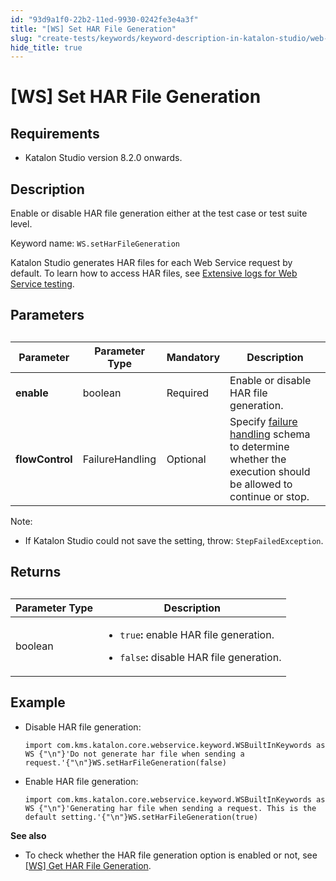 ```yaml
---
id: "93d9a1f0-22b2-11ed-9930-0242fe3e4a3f"
title: "[WS] Set HAR File Generation"
slug: "create-tests/keywords/keyword-description-in-katalon-studio/web-service-keywords/ws-set-har-file-generation"
hide_title: true
---
```


# <a id="id_0" class="anchor_top_offset"/><a id="ariaid-title1" class="anchor_top_offset"/>[WS] Set HAR File Generation


## Requirements

<div xmlns="http://www.w3.org/1999/xhtml" className="p"><ul className="ul"><li className="li"><p className="p">Katalon Studio version 8.2.0 onwards.</p></li></ul></div>

## <a id="id_0__id_1" class="anchor_top_offset"/>Description

<p xmlns="http://www.w3.org/1999/xhtml" className="p">Enable or disable HAR file generation either at the test case or test suite level.</p> 
<p xmlns="http://www.w3.org/1999/xhtml" className="p">Keyword name: <code className="ph codeph">WS.setHarFileGeneration</code></p> 
<p xmlns="http://www.w3.org/1999/xhtml" className="p">Katalon Studio generates HAR files for each Web Service request by default. To learn how to access HAR files, see <a className="xref" href="/docs/analyze/reports/view-test-reports/view-test-reports-in-katalon-studio/view-and-customize-execution-log-in-katalon-studio#id_6">Extensive logs for Web Service testing</a>.</p> 

## Parameters

<div xmlns="http://www.w3.org/1999/xhtml" className="p"><table className="table anchor_top_offset" id="id_0__1ab87df7-f5f0-4a38-9788-5d61824923c1"><caption /><colgroup><col /><col /><col /><col /></colgroup><thead className="thead"><tr className><th className="entry anchor_top_offset" id="id_0__1ab87df7-f5f0-4a38-9788-5d61824923c1__entry__1">Parameter</th><th className="entry anchor_top_offset" id="id_0__1ab87df7-f5f0-4a38-9788-5d61824923c1__entry__2">Parameter Type</th><th className="entry anchor_top_offset" id="id_0__1ab87df7-f5f0-4a38-9788-5d61824923c1__entry__3"> Mandatory</th><th className="entry anchor_top_offset" id="id_0__1ab87df7-f5f0-4a38-9788-5d61824923c1__entry__4">Description</th></tr></thead><tbody className="tbody"><tr className><td className="entry" headers="id_0__1ab87df7-f5f0-4a38-9788-5d61824923c1__entry__1 id_0__1ab87df7-f5f0-4a38-9788-5d61824923c1__entry__2 id_0__1ab87df7-f5f0-4a38-9788-5d61824923c1__entry__3 id_0__1ab87df7-f5f0-4a38-9788-5d61824923c1__entry__4 " rowSpan={1} colSpan={1}><strong className="ph b">enable</strong></td><td className="entry" headers="id_0__1ab87df7-f5f0-4a38-9788-5d61824923c1__entry__1 id_0__1ab87df7-f5f0-4a38-9788-5d61824923c1__entry__2 id_0__1ab87df7-f5f0-4a38-9788-5d61824923c1__entry__3 id_0__1ab87df7-f5f0-4a38-9788-5d61824923c1__entry__4 " rowSpan={1} colSpan={1}>boolean</td><td className="entry" headers="id_0__1ab87df7-f5f0-4a38-9788-5d61824923c1__entry__1 id_0__1ab87df7-f5f0-4a38-9788-5d61824923c1__entry__2 id_0__1ab87df7-f5f0-4a38-9788-5d61824923c1__entry__3 id_0__1ab87df7-f5f0-4a38-9788-5d61824923c1__entry__4 " rowSpan={1} colSpan={1}>Required</td><td className="entry" headers="id_0__1ab87df7-f5f0-4a38-9788-5d61824923c1__entry__1 id_0__1ab87df7-f5f0-4a38-9788-5d61824923c1__entry__2 id_0__1ab87df7-f5f0-4a38-9788-5d61824923c1__entry__3 id_0__1ab87df7-f5f0-4a38-9788-5d61824923c1__entry__4 ">Enable or disable HAR file generation.</td></tr><tr className><td className="entry" headers="id_0__1ab87df7-f5f0-4a38-9788-5d61824923c1__entry__1 id_0__1ab87df7-f5f0-4a38-9788-5d61824923c1__entry__2 id_0__1ab87df7-f5f0-4a38-9788-5d61824923c1__entry__3 id_0__1ab87df7-f5f0-4a38-9788-5d61824923c1__entry__4 " rowSpan={1} colSpan={1}><strong className="ph b">flowControl</strong></td><td className="entry" headers="id_0__1ab87df7-f5f0-4a38-9788-5d61824923c1__entry__1 id_0__1ab87df7-f5f0-4a38-9788-5d61824923c1__entry__2 id_0__1ab87df7-f5f0-4a38-9788-5d61824923c1__entry__3 id_0__1ab87df7-f5f0-4a38-9788-5d61824923c1__entry__4 " rowSpan={1} colSpan={1}>FailureHandling</td><td className="entry" headers="id_0__1ab87df7-f5f0-4a38-9788-5d61824923c1__entry__1 id_0__1ab87df7-f5f0-4a38-9788-5d61824923c1__entry__2 id_0__1ab87df7-f5f0-4a38-9788-5d61824923c1__entry__3 id_0__1ab87df7-f5f0-4a38-9788-5d61824923c1__entry__4 " rowSpan={1} colSpan={1}>Optional</td><td className="entry" headers="id_0__1ab87df7-f5f0-4a38-9788-5d61824923c1__entry__1 id_0__1ab87df7-f5f0-4a38-9788-5d61824923c1__entry__2 id_0__1ab87df7-f5f0-4a38-9788-5d61824923c1__entry__3 id_0__1ab87df7-f5f0-4a38-9788-5d61824923c1__entry__4 ">Specify <a className="xref" href="/docs/maintain/configure-failure-handling-settings-in-katalon-studio">failure handling</a> schema to determine whether the execution should be allowed to continue or stop.</td></tr></tbody></table><div className="note note note_note"><span className="note__title">Note:</span> <ul className="ul"><li className="li"><p className="p">If Katalon Studio could not save the setting, throw: <code className="ph codeph">StepFailedException</code>.</p></li></ul></div></div>

## Returns

<div xmlns="http://www.w3.org/1999/xhtml" className="p"><table className="table anchor_top_offset" id="id_0__711aa915-135d-4634-bdbf-47707da7ed2a"><caption /><colgroup><col /><col /></colgroup><thead className="thead"><tr className><th className="entry anchor_top_offset" id="id_0__711aa915-135d-4634-bdbf-47707da7ed2a__entry__1">Parameter Type</th><th className="entry anchor_top_offset" id="id_0__711aa915-135d-4634-bdbf-47707da7ed2a__entry__2">Description</th></tr></thead><tbody className="tbody"><tr className><td className="entry" headers="id_0__711aa915-135d-4634-bdbf-47707da7ed2a__entry__1 id_0__711aa915-135d-4634-bdbf-47707da7ed2a__entry__2 " rowSpan={1} colSpan={1}>boolean</td><td className="entry" headers="id_0__711aa915-135d-4634-bdbf-47707da7ed2a__entry__1 id_0__711aa915-135d-4634-bdbf-47707da7ed2a__entry__2 " rowSpan={1} colSpan={1}><ul className="ul"><li className="li"><code className="ph codeph">true</code><strong className="ph b">:</strong> enable HAR file generation.</li></ul><ul className="ul"><li className="li"><code className="ph codeph">false</code><strong className="ph b">: </strong>disable HAR file generation.</li></ul></td></tr></tbody></table></div>

## Example

<div xmlns="http://www.w3.org/1999/xhtml" className="p"><ul className="ul"><li className="li"><p className="p">Disable HAR file generation:</p><div className="p"><pre className="pre codeblock"><code>import com.kms.katalon.core.webservice.keyword.WSBuiltInKeywords as WS {"\n"}'Do not generate har file when sending a request.'{"\n"}WS.setHarFileGeneration(false)</code></pre></div></li><li className="li"><p className="p">Enable HAR file generation:</p><div className="p"><pre className="pre codeblock"><code>import com.kms.katalon.core.webservice.keyword.WSBuiltInKeywords as WS {"\n"}'Generating har file when sending a request. This is the default setting.'{"\n"}WS.setHarFileGeneration(true)</code></pre></div></li></ul></div>
<div xmlns="http://www.w3.org/1999/xhtml" className="sectiondiv"><strong className="ph b">See also</strong><ul className="ul"><li className="li"><p className="p">To check whether the HAR file generation option is enabled or not, see <a className="xref" href="/docs/create-tests/keywords/keyword-description-in-katalon-studio/web-service-keywords/ws-get-har-file-generation">[WS] Get HAR File Generation</a>.</p></li></ul></div>
